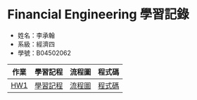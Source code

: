 # Financial Engineering 學習記錄
* 姓名：李承翰  
* 系級：經濟四  
* 學號：B04502062  

|作業|學習記程|流程圖|程式碼|  
|---|---|---|---| 
|[HW1](https://github.com/PrinceJonathan/Financial_Engineering/tree/master/HW1)|[學習記程](https://nbviewer.jupyter.org/github/PrinceJonathan/Financial_Engineering/blob/master/HW1/HW1.ipynb)|[流程圖](https://github.com/PrinceJonathan/Financial_Engineering/blob/master/HW1/procedure.jpg)|[程式碼](https://github.com/PrinceJonathan/Financial_Engineering/blob/master/HW1/HW1.py)|
